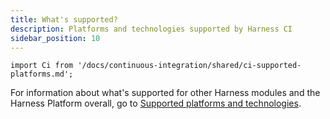 ```yaml
---
title: What's supported?
description: Platforms and technologies supported by Harness CI
sidebar_position: 10
---
```


```mdx-code-block
import Ci from '/docs/continuous-integration/shared/ci-supported-platforms.md';
```

<Ci />

For information about what's supported for other Harness modules and the Harness Platform overall, go to [Supported platforms and technologies](/docs/getting-started/supported-platforms-and-technologies.md).
